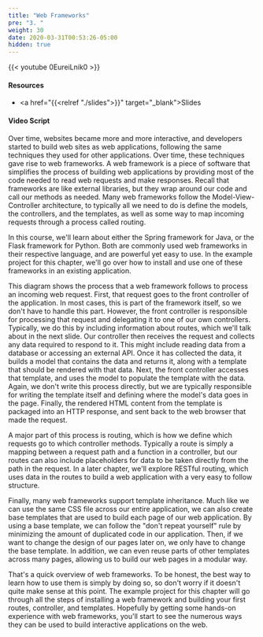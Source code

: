 ```yaml
---
title: "Web Frameworks"
pre: "3. "
weight: 30
date: 2020-03-31T00:53:26-05:00
hidden: true
---
```


{{< youtube 0EureiLnik0 >}}

#### Resources

* <a href="{{<relref "./slides">}}" target="_blank">Slides</a>

#### Video Script

Over time, websites became more and more interactive, and developers started to build web sites as web applications, following the same techniques they used for other applications. Over time, these techniques gave rise to web frameworks. A web framework is a piece of software that simplifies the process of building web applications by providing most of the code needed to read web requests and make responses. Recall that frameworks are like external libraries, but they wrap around our code and call our methods as needed. Many web frameworks follow the Model-View-Controller architecture, to typically all we need to do is define the models, the controllers, and the templates, as well as some way to map incoming requests through a process called routing.

In this course, we'll learn about either the Spring framework for Java, or the Flask framework for Python. Both are commonly used web frameworks in their respective language, and are powerful yet easy to use. In the example project for this chapter, we'll go over how to install and use one of these frameworks in an existing application.

This diagram shows the process that a web framework follows to process an incoming web request. First, that request goes to the front controller of the application. In most cases, this is part of the framework itself, so we don't have to handle this part. However, the front controller is responsible for processing that request and delegating it to one of our own controllers. Typically, we do this by including information about routes, which we'll talk about in the next slide. Our controller then receives the request and collects any data required to respond to it. This might include reading data from a database or accessing an external API. Once it has collected the data, it builds a model that contains the data and returns it, along with a template that should be rendered with that data. Next, the front controller accesses that template, and uses the model to populate the template with the data. Again, we don't write this process directly, but we are typically responsible for writing the template itself and defining where the model's data goes in the page. Finally, the rendered HTML content from the template is packaged into an HTTP response, and sent back to the web browser that made the request.

A major part of this process is routing, which is how we define which requests go to which controller methods. Typically a route is simply a mapping between a request path and a function in a controller, but our routes can also include placeholders for data to be taken directly from the path in the request. In a later chapter, we'll explore RESTful routing, which uses data in the routes to build a web application with a very easy to follow structure.

Finally, many web frameworks support template inheritance. Much like we can use the same CSS file across our entire application, we can also create base templates that are used to build each page of our web application. By using a base template, we can follow the "don't repeat yourself" rule by minimizing the amount of duplicated code in our application. Then, if we want to change the design of our pages later on, we only have to change the base template. In addition, we can even reuse parts of other templates across many pages, allowing us to build our web pages in a modular way. 

That's a quick overview of web frameworks. To be honest, the best way to learn how to use them is simply by doing so, so don't worry if it doesn't quite make sense at this point. The example project for this chapter will go through all the steps of installing a web framework and building your first routes, controller, and templates. Hopefully by getting some hands-on experience with web frameworks, you'll start to see the numerous ways they can be used to build interactive applications on the web. 